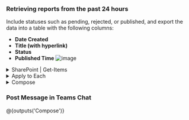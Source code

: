 
### Retrieving reports from the past 24 hours
Include statuses such as pending, rejected, or published, and export the data into a table with the following columns:
- **Date Created**
- **Title (with hyperlink)**
- **Status**
- **Published Time**
![image](https://github.com/user-attachments/assets/2edc8328-4023-43f4-bc64-2953629debb6)


<details>
<summary> SharePoint | Get-Items</summary>

  ![image](https://github.com/user-attachments/assets/724f6029-ae5c-4894-85b2-c2a83288e677)

|  |  | Example |
|-------:|-------------------|---------------|
|Site Address | Select the path | https://XXXX.sharepoint.com/sites/XXX |
|List Name| Select the sub folder | Reports              |
|Filter Query| Created items at the behinning of the day on EST | (Created ge '@{startOfDay(addDays(convertTimeZone(utcNow(), 'UTC', 'Eastern Standard Time'), -1))}') and (ReportType eq 'PhanHub Mail') | 
|Limit Column by View | Select Sub category | All PhanHub Mail | 
</details>

<details>
<summary> Apply to Each</summary>
  
| Field Name                         | Description                                 | Example Code Snippet                                                                                           |
|------------------------------------|---------------------------------------------|-----------------------------------------------------------------------------------------------------------------------------------------------------------------------------------------------------------------------------------------------------------------------------------------------------------------------------------------------------------------------|
| Value                              | Select Value from the SharePoint List       | ![image](https://github.com/user-attachments/assets/da34d095-5b88-4d15-aefd-3175bb7b37c8)                                                                                                                                                                                                                                     |
| Append to String Variable <br> Select "Convert" | <ul><li>Starting Midnight</li><li>UTC to EST</li><li>Format</li><li>Hyperlink</li><li>Published to Completed</li></ul> | ```concat( '<tr><td>', formatDateTime(convertTimeZone(items('Apply_to_each_4')?['Created'], 'UTC', 'Eastern Standard Time'), 'M/d'), '</td><td><a href="', items('Apply_to_each_4')?['{Link}'], '">', items('Apply_to_each_4')?['Title'], '</a></td><td>', items('Apply_to_each_4')?['ApprovalStatus/value'], '</td><td>', if(equals(items('Apply_to_each_4')?['Date_x0020_Published'], null), '', formatDateTime(convertTimeZone(items('Apply_to_each_4')?['Date_x0020_Published'], 'UTC', 'Eastern Standard Time'), 'h:mm tt')), '</td></tr>' ) ``` ![image](https://github.com/user-attachments/assets/b0ba9365-bdc6-49bb-8b19-e0f0e53af56d) |
</details>

<details>
<summary> Compose </summary>

| Field Name         | Description             | Example Code Snippet                                                                                                                                                         |
|---------------------|-------------------------|---------------------------------------------------------------------------------------------------------------------------------------------------------------------------------------------------------------------------------------------------------------------------------------------------------------------------------------------------|
| Table format and headers | Defines the structure and appearance of the table | ```<table style='border-collapse: collapse; width: 100%;'> <tr style='background-color: #002060;'> <th style='border: 1px solid black; padding: 8px; color: #FFFFFF; width: 10%;'>Date</th> <th style='border: 1px solid black; padding: 8px; color: #FFFFFF; width: 80%'>TITLE w/Link</th> <th style='border: 1px solid black; padding: 8px; color: #FFFFFF;'>Status (Pending/Completed)</th> <th style='border: 1px solid black; padding: 8px; color: #FFFFFF;'>Notes</th> </tr> @{variables('Convert')} </table>``` ![image](https://github.com/user-attachments/assets/8d118677-cd01-494f-ac6b-8412ff23c2b6) |
</details>
  
### Post Message in Teams Chat
@{outputs('Compose')}
